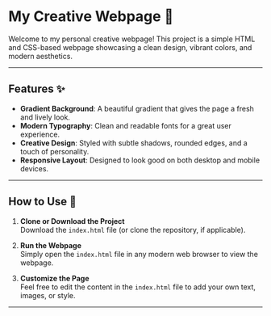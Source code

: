 # My Creative Webpage 🌟

Welcome to my personal creative webpage! This project is a simple HTML and CSS-based webpage showcasing a clean design, vibrant colors, and modern aesthetics.

---

## Features ✨

- **Gradient Background**: A beautiful gradient that gives the page a fresh and lively look.
- **Modern Typography**: Clean and readable fonts for a great user experience.
- **Creative Design**: Styled with subtle shadows, rounded edges, and a touch of personality.
- **Responsive Layout**: Designed to look good on both desktop and mobile devices.

---

## How to Use 🚀

1. **Clone or Download the Project**  
   Download the `index.html` file (or clone the repository, if applicable).

2. **Run the Webpage**  
   Simply open the `index.html` file in any modern web browser to view the webpage.

3. **Customize the Page**  
   Feel free to edit the content in the `index.html` file to add your own text, images, or style.  

---

